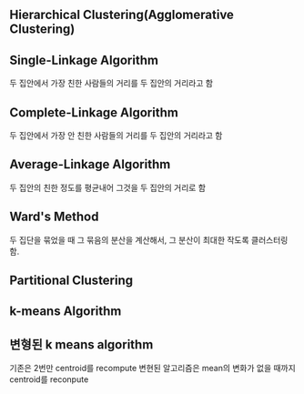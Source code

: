 ## Hierarchical Clustering(Agglomerative Clustering)


## Single-Linkage Algorithm
두 집안에서 가장 친한 사람들의 거리를 두 집안의 거리라고 함


## Complete-Linkage Algorithm
두 집안에서 가장 안 친한 사람들의 거리를 두 집안의 거리라고 함


## Average-Linkage Algorithm
두 집안의 친한 정도를 평균내어 그것을 두 집안의 거리로 함






## Ward's Method
두 집단을 묶었을 때 그 묶음의 분산을 계산해서, 그 분산이 최대한 작도록 클러스터링 함.






## Partitional Clustering


## k-means Algorithm


## 변형된 k means algorithm
기존은 2번만 centroid를 recompute
변현된 알고리즘은 mean의 변화가 없을 때까지 centroid를 reconpute